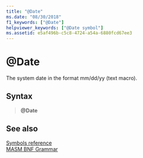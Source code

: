 ```yaml
---
title: "@Date"
ms.date: "08/30/2018"
f1_keywords: ["@Date"]
helpviewer_keywords: ["@Date symbol"]
ms.assetid: e5af496b-c5c8-4724-a54a-6880fcd67ee3
---
```

# \@Date

The system date in the format mm/dd/yy (text macro).

## Syntax

> **\@Date**

## See also

[Symbols reference](symbols-reference.md)<br/>
[MASM BNF Grammar](masm-bnf-grammar.md)

